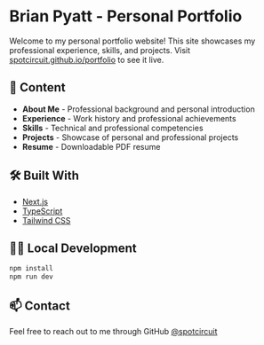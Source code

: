 # Brian Pyatt - Personal Portfolio

Welcome to my personal portfolio website! This site showcases my professional experience, skills, and projects. Visit [spotcircuit.github.io/portfolio](https://spotcircuit.github.io/portfolio) to see it live.

## 🎯 Content

- **About Me** - Professional background and personal introduction
- **Experience** - Work history and professional achievements
- **Skills** - Technical and professional competencies
- **Projects** - Showcase of personal and professional projects
- **Resume** - Downloadable PDF resume

## 🛠️ Built With

- [Next.js](https://nextjs.org/)
- [TypeScript](https://www.typescriptlang.org/)
- [Tailwind CSS](https://tailwindcss.com/)

## 🏃‍♂️ Local Development

```bash
npm install
npm run dev
```

## 📫 Contact

Feel free to reach out to me through GitHub [@spotcircuit](https://github.com/spotcircuit)
